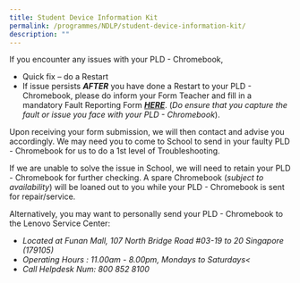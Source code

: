 ```yaml
---
title: Student Device Information Kit
permalink: /programmes/NDLP/student-device-information-kit/
description: ""
---
```



If you encounter any issues with your PLD - Chromebook,  
  
* Quick fix – do a Restart   
* If issue persists **_AFTER_** you have done a Restart to your PLD - Chromebook, please do inform your Form Teacher and fill in a mandatory Fault Reporting Form [**_HERE_**](https://bit.ly/3ujNA8f). (_Do ensure that you capture the fault or issue you face with your PLD - Chromebook_).  
  
Upon receiving your form submission, we will then contact and advise you accordingly. We may need you to come to School to send in your faulty PLD - Chromebook for us to do a 1st level of Troubleshooting.  
  
If we are unable to solve the issue in School, we will need to retain your PLD - Chromebook for further checking. A spare Chromebook (_subject to availability_) will be loaned out to you while your PLD - Chromebook is sent for repair/service.  
  
Alternatively, you may want to personally send your PLD - Chromebook to the Lenovo Service Center:  

*   _Located at Funan Mall, 107 North Bridge Road #03-19 to 20 Singapore (179105)_
*   _Operating Hours : 11.00am - 8.00pm, Mondays to Saturdays<_
*   _Call Helpdesk Num: 800 852 8100_